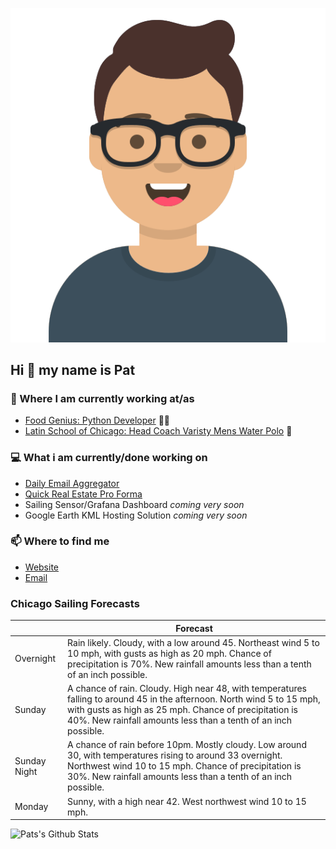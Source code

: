 [![Social banner for p-j-falconer](https://raw.githubusercontent.com/P-J-FALCONER/P-J-FALCONER/master/assets/avataaars.svg)](https://patfalconer.com/)
## Hi :wave: my name is Pat

### 💼 Where I am currently working at/as
- [Food Genius: Python Developer](https://getfoodgenius.com/) 🍔🐍
- [Latin School of Chicago: Head Coach Varisty Mens Water Polo](https://www.latinschool.org/) 🤽


### 💻 What i am currently/done working on
 - [Daily Email Aggregator](https://github.com/P-J-FALCONER/dott_daily_mail)
 - [Quick Real Estate Pro Forma](https://github.com/P-J-FALCONER/henry)
 - Sailing Sensor/Grafana Dashboard *coming very soon*
 - Google Earth KML Hosting Solution *coming very soon*

### 📫 Where to find me
 - [Website](https://patfalconer.com/)
 - [Email](mailto:patrick.j.falconer@gmail.com)


### Chicago Sailing Forecasts
|   | Forecast  |
|---|---|
| Overnight | Rain likely. Cloudy, with a low around 45. Northeast wind 5 to 10 mph, with gusts as high as 20 mph. Chance of precipitation is 70%. New rainfall amounts less than a tenth of an inch possible. |
| Sunday | A chance of rain. Cloudy. High near 48, with temperatures falling to around 45 in the afternoon. North wind 5 to 15 mph, with gusts as high as 25 mph. Chance of precipitation is 40%. New rainfall amounts less than a tenth of an inch possible. |
| Sunday Night | A chance of rain before 10pm. Mostly cloudy. Low around 30, with temperatures rising to around 33 overnight. Northwest wind 10 to 15 mph. Chance of precipitation is 30%. New rainfall amounts less than a tenth of an inch possible. |
| Monday | Sunny, with a high near 42. West northwest wind 10 to 15 mph. |

![Pats's Github Stats](https://github-readme-stats.vercel.app/api?username=p-j-falconer&show_icons=true&theme=radical)
